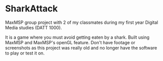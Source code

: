 # SharkAttack
MaxMSP group project with 2 of my classmates during my first year Digital Media studies (DATT 1000). 

It is a game where you must avoid getting eaten by a shark. Built using MaxMSP and MaxMSP's openGL feature.
Don't have footage or screenshots as this project was really old and no longer have the software to play or test it on.
